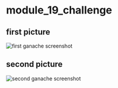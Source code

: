 # module_19_challenge
## first picture
![first ganache screenshot](https://user-images.githubusercontent.com/93133498/169944982-1e3fe5d8-f564-4fd7-9714-58bf5bac254b.png)
## second picture
![second ganache screenshot](https://user-images.githubusercontent.com/93133498/169945018-9193629c-6b75-46d4-8e60-36f1a4b40b73.png)
